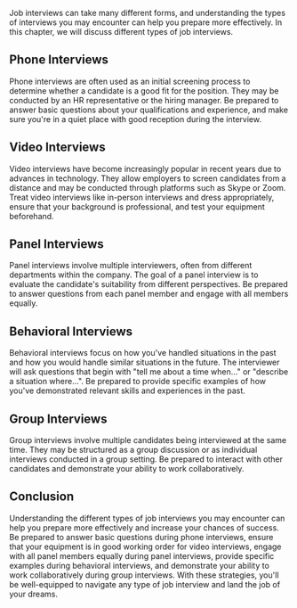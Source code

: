 
Job interviews can take many different forms, and understanding the types of interviews you may encounter can help you prepare more effectively. In this chapter, we will discuss different types of job interviews.

Phone Interviews
----------------

Phone interviews are often used as an initial screening process to determine whether a candidate is a good fit for the position. They may be conducted by an HR representative or the hiring manager. Be prepared to answer basic questions about your qualifications and experience, and make sure you're in a quiet place with good reception during the interview.

Video Interviews
----------------

Video interviews have become increasingly popular in recent years due to advances in technology. They allow employers to screen candidates from a distance and may be conducted through platforms such as Skype or Zoom. Treat video interviews like in-person interviews and dress appropriately, ensure that your background is professional, and test your equipment beforehand.

Panel Interviews
----------------

Panel interviews involve multiple interviewers, often from different departments within the company. The goal of a panel interview is to evaluate the candidate's suitability from different perspectives. Be prepared to answer questions from each panel member and engage with all members equally.

Behavioral Interviews
---------------------

Behavioral interviews focus on how you've handled situations in the past and how you would handle similar situations in the future. The interviewer will ask questions that begin with "tell me about a time when..." or "describe a situation where...". Be prepared to provide specific examples of how you've demonstrated relevant skills and experiences in the past.

Group Interviews
----------------

Group interviews involve multiple candidates being interviewed at the same time. They may be structured as a group discussion or as individual interviews conducted in a group setting. Be prepared to interact with other candidates and demonstrate your ability to work collaboratively.

Conclusion
----------

Understanding the different types of job interviews you may encounter can help you prepare more effectively and increase your chances of success. Be prepared to answer basic questions during phone interviews, ensure that your equipment is in good working order for video interviews, engage with all panel members equally during panel interviews, provide specific examples during behavioral interviews, and demonstrate your ability to work collaboratively during group interviews. With these strategies, you'll be well-equipped to navigate any type of job interview and land the job of your dreams.
